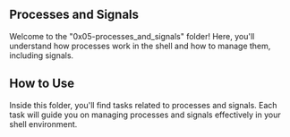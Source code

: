 ## Processes and Signals

Welcome to the "0x05-processes_and_signals" folder! Here, you'll understand how processes work in the shell and how to manage them, including signals.

## How to Use

Inside this folder, you'll find tasks related to processes and signals. Each task will guide you on managing processes and signals effectively in your shell environment.
